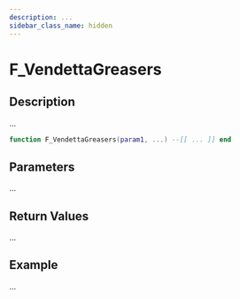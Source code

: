 ```yaml
---
description: ...
sidebar_class_name: hidden
---
```


# F_VendettaGreasers

## Description

...

```lua
function F_VendettaGreasers(param1, ...) --[[ ... ]] end
```

## Parameters

...

## Return Values

...

## Example

...


